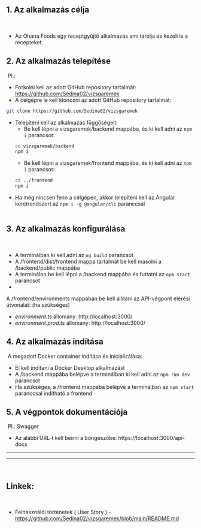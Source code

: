 ## **1. Az alkalmazás célja**
​
- Az Ohana Foods egy receptgyűjtő alkalmazás ami tárolja és kezeli is a recepteket.
​
## **2. Az alkalmazás telepítése**
​
Pl.:
- Forkolni kell az adott GitHub repository tartalmát: https://github.com/Sedina02/vizsgaremek   
- A célgépre le kell klónozni az adott GitHub repository tartalmát: 
```sh
git clone https://github.com/Sedina02/vizsgaremek
```
- Telepíteni kell az alkalmazás függőségeit:
   - Be kell lépni a vizsgaremek/backend mappába, és ki kell adni az `npm i` parancsot:
  ```sh
  cd vizsgaremek/backend
  npm i
  ```
  - Be kell lépni a vizsgaremek/frontend mappába, és ki kell adni az `npm i` parancsot:
  ```sh
  cd ../frontend
  npm i
  ```
- Ha még nincsen fenn a célgépen, akkor telepíteni kell az Angular keretrendszert az `npm i -g @angular/cli` paranccsal   
​
## **3. Az alkalmazás konfigurálása**
​
- A terminálban ki kell adni az `ng build` parancsot   
- A /frontend/dist/frontend mappa tartalmát be kell másolni a /backend/public mappába   
- A terminálon be kell lépni a /backend mappába és futtatni az `npm start` parancsot 
- 
A /frontend/environments mappában be kell állítani az API-végpont elérési útvonalát: (ha szükséges)
  - _environment.ts_ állomány: http://localhost:3000/
  - _environment.prod.ts_ állomány: http://localhost:3000/ 
​
## **4. Az alkalmazás indítása**
​
A megadott Docker container indítása és inicializálása:
- El kell indítani a Docker Desktop alkalmazást
- A /backend mappába belépve a terminálban ki kell adni az `npm run dev` parancsot  
- Ha szükséges, a /frontend mappába belépve a terminálban az `npm start` paranccsal indítható a frontend
​
## **5. A végpontok dokumentációja**
​
Pl.:
Swagger 
- Az alábbi URL-t kell beírni a böngészőbe: https://localhost:3000/api-docs
​
---
---
​
## **Linkek:**  
​
- Felhasználói történetek ( User Story ) - https://github.com/Sedina02/vizsgaremek/blob/main/README.md
